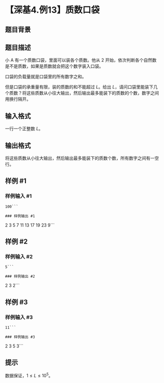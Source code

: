 # 【深基4.例13】质数口袋

## 题目背景



## 题目描述

小 A 有一个质数口袋，里面可以装各个质数。他从 $2$ 开始，依次判断各个自然数是不是质数，如果是质数就会把这个数字装入口袋。

口袋的负载量就是口袋里的所有数字之和。

但是口袋的承重量有限，装的质数的和不能超过 $L$。给出 $L$，请问口袋里能装下几个质数？将这些质数从小往大输出，然后输出最多能装下的质数的个数，数字之间用换行隔开。

## 输入格式

一行一个正整数 $L$。

## 输出格式

将这些质数从小往大输出，然后输出最多能装下的质数个数，所有数字之间有一空行。

## 样例 #1

### 样例输入 #1
```
100```

### 样例输出 #1

```
2
3
5
7
11
13
17
19
23
9```

## 样例 #2

### 样例输入 #2
```
5```

### 样例输出 #2

```
2
3
2```

## 样例 #3

### 样例输入 #3
```
11```

### 样例输出 #3

```
2
3
5
3```

## 提示

数据保证，$1 \le L \le {10}^5$。
